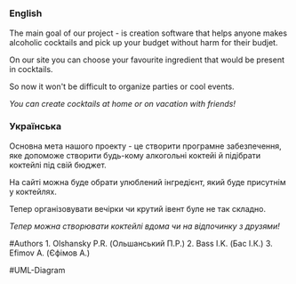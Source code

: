 # 

<h3>English</h3>

The main goal of our project - is creation software that helps anyone makes alcoholic cocktails and pick up your budget without harm for their budjet. 

On our site you can choose your favourite ingredient that would be present in cocktails. 

So now it won't be difficult to organize parties or cool events. 

<i>You can create cocktails at home or on vacation with friends!</i>

<h3>Українська</h3>

Основна мета нашого проекту - це створити програмне забезпечення, яке допоможе створити будь-кому алкогольні коктейі й підібрати коктейлі під свій бюджет. 

На сайті можна буде обрати улюблений інгредієнт, який буде присутнім у коктейлях. 

Тепер організовувати вечірки чи крутий івент буле не так складно. 

<i>Тепер можна створювати коктейлі вдома чи на відпочинку з друзями!</i>

#Authors
    1. Olshansky P.R. (Ольшанський П.Р.)
    2. Bass I.K. (Бас І.К.)
    3. Efimov A. (Єфімов А.)

#UML-Diagram

